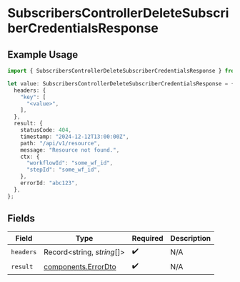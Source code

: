 # SubscribersControllerDeleteSubscriberCredentialsResponse

## Example Usage

```typescript
import { SubscribersControllerDeleteSubscriberCredentialsResponse } from "@novu/api/models/operations";

let value: SubscribersControllerDeleteSubscriberCredentialsResponse = {
  headers: {
    "key": [
      "<value>",
    ],
  },
  result: {
    statusCode: 404,
    timestamp: "2024-12-12T13:00:00Z",
    path: "/api/v1/resource",
    message: "Resource not found.",
    ctx: {
      "workflowId": "some_wf_id",
      "stepId": "some_wf_id",
    },
    errorId: "abc123",
  },
};
```

## Fields

| Field                                                      | Type                                                       | Required                                                   | Description                                                |
| ---------------------------------------------------------- | ---------------------------------------------------------- | ---------------------------------------------------------- | ---------------------------------------------------------- |
| `headers`                                                  | Record<string, *string*[]>                                 | :heavy_check_mark:                                         | N/A                                                        |
| `result`                                                   | [components.ErrorDto](../../models/components/errordto.md) | :heavy_check_mark:                                         | N/A                                                        |